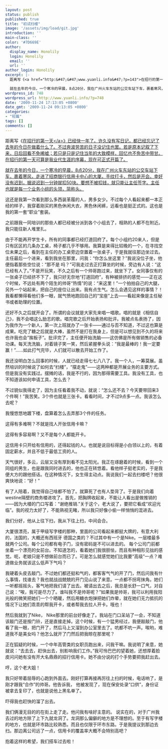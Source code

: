 ```yaml
---
layout: post
status: publish
published: true
title: "初试扫楼"
image: '/assets/img/load/git.jpg'
introduction: ''
main-class: ''
color: '#7D669E'
author:
  display_name: Honolily
  login: Honolily
  email: ''
  url: ''
author_login: Honolily
excerpt: |-
  距离写《<a href="http:&#47;&#47;www.yuanli.info&#47;?p=143">在招行的第一天<&#47;a>》已经快一年了。许久没有写日记，都已经忘记了去年的今日在做着什么了。不过奔波劳苦的日子没记住也罢。若是原本记叙了下来，日后回看不免唏嘘；若只是只是记住当年的大致模样，回忆也不免苦中带甘。在招行的第一天可算是我业代生涯的序幕，现在可正式开篇了。

  就在去年的今日，一个寒冷的早晨，8点20分，我在广州火车东站的公交车站下车，裹着寒风，走进了招商银行信用卡中心的大厦。手纹打卡，然后是开会。幸好没有迟到，据说迟到一分钟就扣50块。要想不被扣钱，就只能让主任签字。主任也就是每一个业务小组的头领，简称头。
wordpress_id: 748
wordpress_url: http://www.yuanli.info/?p=748
date: '2009-11-24 17:13:05 +0800'
date_gmt: '2009-11-24 09:13:05 +0800'
categories:
- "短篇"
tags: []
comments: []
---
```

<p>距离写《<a href="http:&#47;&#47;www.yuanli.info&#47;?p=143">在招行的第一天<&#47;a>》已经快一年了。许久没有写日记，都已经忘记了去年的今日在做着什么了。不过奔波劳苦的日子没记住也罢。若是原本记叙了下来，日后回看不免唏嘘；若只是只是记住当年的大致模样，回忆也不免苦中带甘。在招行的第一天可算是我业代生涯的序幕，现在可正式开篇了。</p>
<p>就在去年的今日，一个寒冷的早晨，8点20分，我在广州火车东站的公交车站下车，裹着寒风，走进了招商银行信用卡中心的大厦。手纹打卡，然后是开会。幸好没有迟到，据说迟到一分钟就扣50块。要想不被扣钱，就只能让主任签字。主任也就是每一个业务小组的头领，简称头。<a id="more"></a><a id="more-748"></a></p>
<p>这还是我第一次看到那么多西装革履的人，男多女少。不过每个人看起来都一本正经的样子，我穿着刚买的黑色休闲大衣，黑色休闲裤，远看也是挺正式的。这也是我的第一套&ldquo;职业&rdquo;套装。</p>
<p>之前跟我一同培训的那些人都已经被分派到各个小组去了，相熟的人都不在附近。我只能往新人堆里扎。</p>
<p>由于不能再开学生卡，所有的同事都已经打道回府了。每个小组约20来人，但是只有区区的几条办工桌，椅子都几乎不够用。我算是来得比较晚的一个，在寻找空位未果之后，看到在主任的办工桌旁边空置着一张桌子，于是我就往那边坐过去。主任最后一个进来，看到我坐在那里，问我：&ldquo;你怎么坐这里？&rdquo;我说没位子坐，他便指着那些空位说：&ldquo;那不是 吗？&rdquo;可我走过去正打算坐的时候，旁边有人说：&ldquo;这已经有人了。&rdquo;不是开玩笑，不久之后有一个帅哥跑过来，就坐下了。女同事仅有的一张桌子已经挤不下了，我只好无奈地&ldquo;打道回府&rdquo;，有种被排挤的感觉&mdash;&mdash;正在这个时候，不远处有两个陌生的帅哥&ldquo;热情&rdquo;的说：&ldquo;来这里！&rdquo;一个拍拍自己的大腿，另外一个站起来，把自己的座位让出来。我有点生气。怎么会遇见这样的事情？！我看都懒得看他们多一眼，就气愤地跑回自己的&ldquo;宝座&rdquo;上去&mdash;&mdash;看起来像是主任秘书或者助理的位置。</p>
<p>还好不久之后就开会了。所谓的会议就是大家先来唱一唱歌。唱的就是《相信自己》，我不会唱这么励志的歌。唱完歌之后开始表扬和批评。我被点名表扬了，因为我作为一个新人，第一次上班就办了一张卡&mdash;&mdash;通过与否不知道，不过这也算是成果。吃完了糖之后就是大棒，虽然不是打在我身上，但是可以想见到不久的将来也许我也会&ldquo;挨板子&rdquo;。批评完了，主任便开始洗脑&mdash;&mdash;这仿佛是所有做销售的必备功课。每天洗洗脑，对着镜子笑一笑，然后紧握拳头说：&ldquo;我是最棒的！我一定要赢！&rdquo;......如此打气完毕，人们就可以散去开始工作了。</p>
<p>我还没明白怎么回事的时候，人就已经走得七七八八了。我一个人，一筹莫展。虽然培训的时候说了如何去&ldquo;扫楼&rdquo;，&ldquo;摆走鬼&rdquo;&mdash;&mdash;这两种都是开展业务的主要方式。但是我没有实践过。摆摊的话，我是不行的，因为那得需要工具。我没有工具，也不知道该如何申请工具，怎么去？</p>
<p>不过貌似我得走了，因为主任看着我不动，就说：&ldquo;怎么还不去？今天要带回来3个件啊！&rdquo;我苦笑。3个件也就是三张卡。看看时间，才不过9点多一点。我该怎么去呢？</p>
<p>我慢悠悠地踱下楼，盘算着怎么去弄那3个件的任务。</p>
<p>这得有多难啊？不就是找人开张信用卡嘛？</p>
<p>这得有多容易啊？又不是每个人都能开卡。</p>
<p>这信用卡只开给有信用的，还得起钱的人。也就是说目标得是小白领以上的，有着固定薪水，并且不低于最低工资的人。</p>
<p>天气很好，多云，云层又没有厚到看不见太阳光。我正在琢磨着的时候，看到一个同组的男生，也是跟我同时进去的，他也正在转悠着。看他样子挺老实的，于是我便大方的跟他搭话。在这种情况下，女生得主动点。我说我们一起去扫楼吧？他很爽快地说：&ldquo;好！&rdquo;</p>
<p>有了人陪着，我觉得自己啥都不怕了。就算死了也有人垫背了。于是我们向着westine隔壁的商务楼进攻了。首先，把胸牌收起来，不能让人看出是做推销的&mdash;&mdash;因为大楼的门口写着：&ldquo;谢绝推销.&rdquo;关于这个，老大说了，要把它看成&ldquo;欢迎光临&rdquo;。我的视力太好了，不能熟视无睹，所以我只好像小偷一样悄悄的混进去。</p>
<p>我们分好，他从上往下扫，我从下往上扫，中间会合。</p>
<p>大厦很漂亮，属于甲级写字楼的那种，里面的公司看起来都挺大牌的，有意大利的，法国的，大概还有西班牙 德国之类的？不过其中有一个是Nike。一层楼最多就两个公司。每个公司都有电子门，没有密码是不可以进去的。 每个公司门前都坐着一个漂亮的女前台。不知道怎的，看着她们我很胆怯，而且有种相形见拙的感觉。呃，老娘只是不想做前台而已了。可是怎么就感觉她们比我要&ldquo;高级&rdquo;一点？难道做业务就该这么低声下气吗？</p>
<p>我硬着头皮去敲门。不过她们都还挺和气的，都客客气气的开了门，然后问我有什么事情，找谁去？我也就战战兢兢的开门见山说了来意。一点都不拐弯抹角。她们一听都摇摇头，客气地把我们请了出去。被请出去之后，我总是长舒一口气，对自己说：&ldquo;唉，我可是尽力了。谁叫我不是帅哥呢？&rdquo;如果我是帅哥，我可以利用我阳光般的微笑把她们一个个晒暖，然后用糖衣炮弹把她们炸晕，就在她们无力抵抗的情况下让她们乖乖的帮我开卡，或者帮我去拉人开卡。哦也！</p>
<p>然后我就到了Nike， Nike那里的前台好像走了。我站在门口呆站了一会，不知道该敲门还是按门铃，还是直接走掉。这个时候，有一个猛男经过，我便敲敲门，他看了我一眼，把门开了，然后马上又溜到办公室里去了。吭都不吭一声。唉哟，难道我不是美女吗？他怎么就开了门然后把我晾在那里呢？</p>
<p>正在狐疑的时候，一个中年高管类的女职员跑出来，问我干嘛。我说明了来意，她就说：&ldquo;去去去，赶快出去，别影响我们工作。&rdquo;我可怜巴巴的望着她，还想厚着脸皮问问她有没有开大名鼎鼎的招行信用卡。她不由分说的打个手势要把我赶出去。</p>
<p>哼，这个老大姐！</p>
<p>我只好带着屈辱的心跑到外面去。刚好打算再接再厉往上扫的时候，电话响了，是刚才跟我&ldquo;合作&rdquo;的帅哥。他告诉我， 他被发现了，现在保安处录&ldquo;口供&rdquo;，身份证被拿去复印了，也就是说他上黑名单了。</p>
<p>吓得我也赶快的溜了出去。</p>
<p>我们俩漫无目的的在街上走了走。他问我有啥好主意的。 说实在的，对于广州我去过的地方除了上下九就龙洞了。龙洞那么偏僻的地方是不理想的。至于有写字楼的地方，也就是环市路比较熟悉。而且也仅限于环市东路。于是我提议到那边去扫。那边离公司远了一点，信用卡的覆盖率大概不会特别高吧？</p>
<p>抱着这样的希望，我们搭车过去啦！</p>
